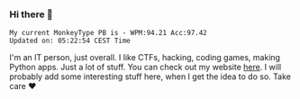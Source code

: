 ### Hi there 👋
<!-- PB START -->
```
My current MonkeyType PB is - WPM:94.21 Acc:97.42
Updated on: 05:22:54 CEST Time
```
<!-- PB END -->
I'm an IT person, just overall. I like CTFs, hacking, coding games, making Python apps. Just a lot of stuff.
You can check out my website [here](https://skill3472.github.io/).
I will probably add some interesting stuff here, when I get the idea to do so. Take care ❤️
